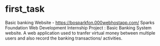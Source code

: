 # first_task
Basic banking Website - https://bosparkfon.000webhostapp.com/
Sparks Foundation Web Development Internship Project : Basic Banking System website. A web application used to tranfer virtual money between multiple users and also record the banking transactions/ activities.
